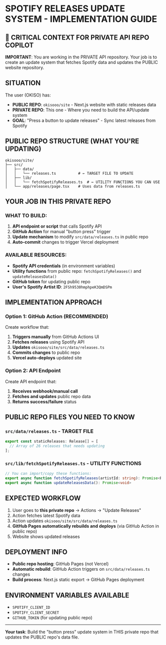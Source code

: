 # SPOTIFY RELEASES UPDATE SYSTEM - IMPLEMENTATION GUIDE

## 🚨 CRITICAL CONTEXT FOR PRIVATE API REPO COPILOT

**IMPORTANT**: You are working in the PRIVATE API repository. Your job is to create an update system that fetches Spotify data and updates the PUBLIC website repository.

## SITUATION

The user (OKISO) has:
- **PUBLIC REPO**: `okisooo/site` - Next.js website with static releases data
- **PRIVATE REPO**: This one - Where you need to build the API/update system
- **GOAL**: "Press a button to update releases" - Sync latest releases from Spotify

## PUBLIC REPO STRUCTURE (WHAT YOU'RE UPDATING)
```
okisooo/site/
├── src/
│   ├── data/
│   │   └── releases.ts          # ← TARGET FILE TO UPDATE
│   ├── lib/
│   │   └── fetchSpotifyReleases.ts  # ← UTILITY FUNCTIONS YOU CAN USE
│   └── app/releases/page.tsx    # Uses data from releases.ts
```

## YOUR JOB IN THIS PRIVATE REPO

### WHAT TO BUILD:
1. **API endpoint or script** that calls Spotify API
2. **GitHub Action** for manual "button press" trigger  
3. **Update mechanism** to modify `src/data/releases.ts` in public repo
4. **Auto-commit** changes to trigger Vercel deployment

### AVAILABLE RESOURCES:
- **Spotify API credentials** (in environment variables)
- **Utility functions** from public repo: `fetchSpotifyReleases()` and `updateReleasesData()`
- **GitHub token** for updating public repo
- **User's Spotify Artist ID**: `2FSh9530hmphpeK3QmDSPm`

## IMPLEMENTATION APPROACH

### Option 1: GitHub Action (RECOMMENDED)
Create workflow that:
1. **Triggers manually** from GitHub Actions UI
2. **Fetches releases** using Spotify API  
3. **Updates** `okisooo/site/src/data/releases.ts`
4. **Commits changes** to public repo
5. **Vercel auto-deploys** updated site

### Option 2: API Endpoint
Create API endpoint that:
1. **Receives webhook/manual call**
2. **Fetches and updates** public repo data
3. **Returns success/failure** status

## PUBLIC REPO FILES YOU NEED TO KNOW

### `src/data/releases.ts` - TARGET FILE
```typescript
export const staticReleases: Release[] = [
  // Array of 26 releases that needs updating
];
```

### `src/lib/fetchSpotifyReleases.ts` - UTILITY FUNCTIONS
```typescript
// You can import/copy these functions:
export async function fetchSpotifyReleases(artistId: string): Promise<Release[]>
export async function updateReleasesData(): Promise<void>
```

## EXPECTED WORKFLOW
1. User goes to **this private repo** → Actions → "Update Releases"  
2. Action fetches latest Spotify data
3. Action updates `okisooo/site/src/data/releases.ts`
4. **GitHub Pages automatically rebuilds and deploys** (via GitHub Action in public repo)
5. Website shows updated releases

## DEPLOYMENT INFO
- **Public repo hosting**: GitHub Pages (not Vercel)
- **Automatic rebuild**: GitHub Action triggers on `src/data/releases.ts` changes
- **Build process**: Next.js static export → GitHub Pages deployment

## ENVIRONMENT VARIABLES AVAILABLE
- `SPOTIFY_CLIENT_ID`
- `SPOTIFY_CLIENT_SECRET`  
- `GITHUB_TOKEN` (for updating public repo)

---
**Your task**: Build the "button press" update system in THIS private repo that updates the PUBLIC repo's data file.
